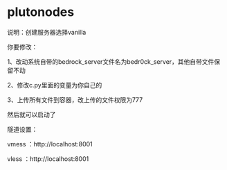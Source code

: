 # plutonodes


说明：创建服务器选择vanilla

你要修改：

1、改动系统自带的bedrock_server文件名为bedr0ck_server，其他自带文件保留不动

2、修改c.py里面的变量为你自己的

3、上传所有文件到容器，改上传的文件权限为777

然后就可以启动了

隧道设置：

vmess ：http://localhost:8001

vless ：http://localhost:8001


